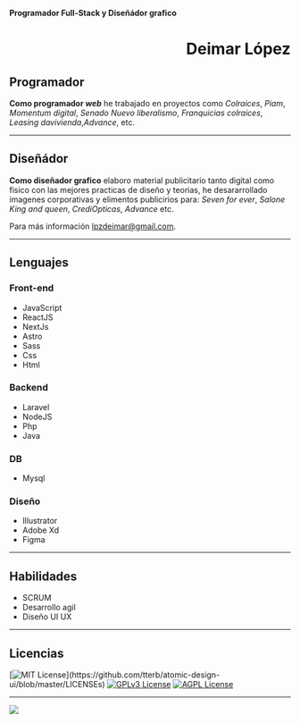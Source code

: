 **Programador Full-Stack y Diseñádor grafico**

<div align="right">

# Deimar López
</div>

## Programador

**Como programador _web_** he trabajado en proyectos como _Colraices_, _Piam_, _Momentum digital_, _Senado Nuevo liberalismo_, _Franquicias colraices_, _Leasing davivienda_,_Advance_, etc.

---
## Diseñádor
**Como diseñador grafico** elaboro material publicitario tanto digital como fisico con las mejores practicas de diseño y teorias, he desararrollado imagenes corporativas y elimentos publicirios para: _Seven for ever_, _Salone King and queen_, _CrediOpticas_, _Advance_ etc.

Para más información  <a href="mailto:lpzdeimar@gmail.com" target="_blank" rel="noopener">lpzdeimar@gmail.com</a>.

---

## Lenguajes

### Front-end
<ul>
  <li>JavaScript</li>
  <li>ReactJS</li>
  <li>NextJs</li>
  <li>Astro</li>
  <li>Sass</li>
  <li>Css</li>
  <li>Html</li>
</ul>

### Backend
<ul>
  <li>Laravel</li>
  <li>NodeJS</li>
  <li>Php</li>
  <li>Java</li>
</ul>

### DB
<ul>
  <li>Mysql</li>
</ul>

### Diseño
<ul>
  <li>Illustrator</li>
  <li>Adobe Xd</li>
  <li>Figma</li>
</ul>

---

## Habilidades
<ul>
  <li>SCRUM</li>
  <li>Desarrollo agil</li>
  <li>Diseño UI UX</li>
</ul>

---

## Licencias

[![MIT License](https://img.shields.io/apm/l/atomic-design-ui.svg?)](https://github.com/tterb/atomic-design-ui/blob/master/LICENSEs)
[![GPLv3 License](https://img.shields.io/badge/License-GPL%20v3-yellow.svg)](https://opensource.org/licenses/)
[![AGPL License](https://img.shields.io/badge/license-AGPL-blue.svg)](http://www.gnu.org/licenses/agpl-3.0)

---
<a href="https://www.linkedin.com/in/deimar-lpz-57075b1b0/" target="_blank" rel="noopener">
  <img align="center" src="https://media-exp1.licdn.com/dms/image/C4E16AQG4-MearNR-rQ/profile-displaybackgroundimage-shrink_350_1400/0/1625682665762?e=1667433600&v=beta&t=aJaWx0-WxDPwT0G8yeQmBXb-JZPZ-pSqY9JKMLk7Nms">
</a>

